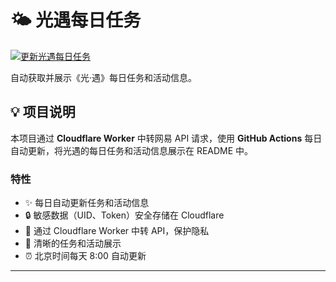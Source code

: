 # 🌤 光遇每日任务

[![更新光遇每日任务](https://github.com/oivio-up/SkyDailyInfo/actions/workflows/update-daily.yml/badge.svg)](https://github.com/oivio-up/SkyDailyInfo/actions/workflows/update-daily.yml)

自动获取并展示《光·遇》每日任务和活动信息。

## 💡 项目说明

本项目通过 **Cloudflare Worker** 中转网易 API 请求，使用 **GitHub Actions** 每日自动更新，将光遇的每日任务和活动信息展示在 README 中。

### 特性

- ✨ 每日自动更新任务和活动信息
- 🔒 敏感数据（UID、Token）安全存储在 Cloudflare
- 🚀 通过 Cloudflare Worker 中转 API，保护隐私
- 📱 清晰的任务和活动展示
- ⏰ 北京时间每天 8:00 自动更新

---

<!-- DAILY_TASK_START -->
<!-- DAILY_TASK_END -->
